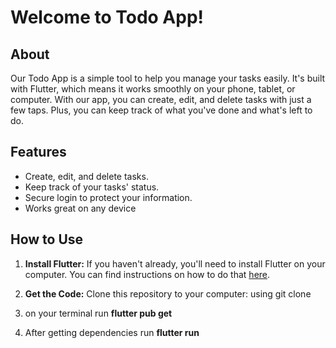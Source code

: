 # Welcome to  Todo App!

## About
Our Todo App is a simple tool to help you manage your tasks easily. It's built with Flutter, which means it works smoothly on your phone, tablet, or computer. With our app, you can create, edit, and delete tasks with just a few taps. Plus, you can keep track of what you've done and what's left to do.

## Features
- Create, edit, and delete tasks.
- Keep track of your tasks' status.
- Secure login to protect your information.
- Works great on any device

## How to Use
1. **Install Flutter:** If you haven't already, you'll need to install Flutter on your computer. You can find instructions on how to do that [here](https://flutter.dev/docs/get-started/install).

2. **Get the Code:** Clone this repository to your computer: using git clone 
3. on your terminal run **flutter pub get**
4. After getting dependencies run **flutter run**
